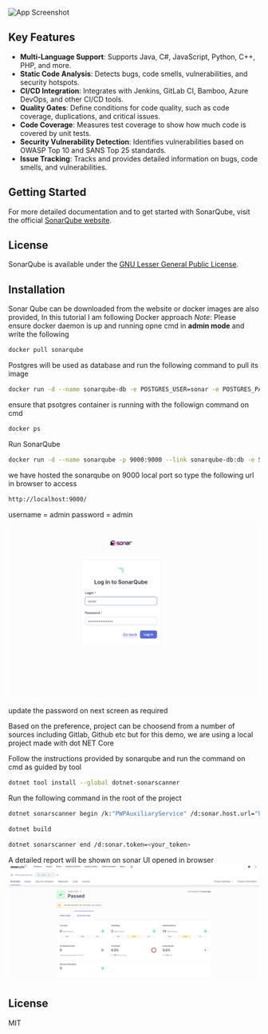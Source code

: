 ![App Screenshot](https://lh3.googleusercontent.com/Gzn87UteQMOjYLVJd5MzPtve0lVx2UZEfzuWUqQQXorj0rpZmwNA41sho_idBjx8n47mWwvQCReX-ZyN1fyUYw)

## Key Features

- **Multi-Language Support**: Supports Java, C#, JavaScript, Python, C++, PHP, and more.
- **Static Code Analysis**: Detects bugs, code smells, vulnerabilities, and security hotspots.
- **CI/CD Integration**: Integrates with Jenkins, GitLab CI, Bamboo, Azure DevOps, and other CI/CD tools.
- **Quality Gates**: Define conditions for code quality, such as code coverage, duplications, and critical issues.
- **Code Coverage**: Measures test coverage to show how much code is covered by unit tests.
- **Security Vulnerability Detection**: Identifies vulnerabilities based on OWASP Top 10 and SANS Top 25 standards.
- **Issue Tracking**: Tracks and provides detailed information on bugs, code smells, and vulnerabilities.

## Getting Started

For more detailed documentation and to get started with SonarQube, visit the official [SonarQube website](https://www.sonarqube.org/).

## License

SonarQube is available under the [GNU Lesser General Public License](https://www.gnu.org/licenses/lgpl-3.0.html).

## Installation

Sonar Qube can be downloaded from the website or docker images are also provided, In this tutorial
I am following Docker approach
*Note*: Please ensure docker daemon is up and running
opne cmd in **admin mode** and write the following
```sh
docker pull sonarqube
```

Postgres will be used as database and run the following command to pull its image

```sh
docker run -d --name sonarqube-db -e POSTGRES_USER=sonar -e POSTGRES_PASSWORD=sonar -e POSTGRES_DB=sonarqube postgres:alpine
```

ensure that psotgres container is running with the followign command on cmd
```bash
docker ps
```

Run SonarQube 
```bash
docker run -d --name sonarqube -p 9000:9000 --link sonarqube-db:db -e SONAR_JDBC_URL=jdbc:postgresql://db:5432/sonarqube -e SONAR_JDBC_USERNAME=sonar -e SONAR_JDBC_PASSWORD=sonar sonarqube
```

we have hosted the sonarqube on 9000 local port so type the following url in browser to access

```bash
http://localhost:9000/
```
username = admin
password = admin
![App Screenshot](https://github.com/talha469/Documentation/blob/main/Common/Media/SonarLogInScreen.png?raw=true)

update the password on next screen as required

Based on the preference, project can be choosend from a number of sources including Gitlab, Github etc
but for this demo, we are using a local project made with dot NET Core

Follow the instructions provided by sonarqube and run the command on cmd as guided by tool

```bash
dotnet tool install --global dotnet-sonarscanner
```

Run the following command in the root of the project
```bash
dotnet sonarscanner begin /k:"PWPAuxiliaryService" /d:sonar.host.url="http://localhost:9000"  /d:sonar.token=<your_token>
```

```bash
dotnet build
```

```bash
dotnet sonarscanner end /d:sonar.token=<your_token>
```

A detailed report will be shown on sonar UI opened in browser
![App Screenshot](https://github.com/talha469/Documentation/blob/main/Common/Media/sonarDetailedReport.png?raw=true)


## License

MIT